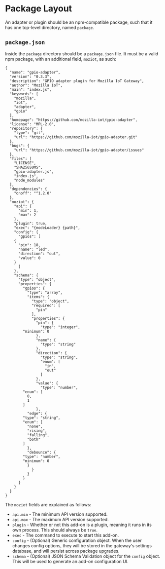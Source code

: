 # Package Layout

An adapter or plugin should be an npm-compatible package, such that it has one top-level directory, named `package`.

## `package.json`

Inside the `package` directory should be a `package.json` file. It must be a valid npm package, with an additional field, `moziot`, as such:

```
{
  "name": "gpio-adapter",
  "version": "0.3.3",
  "description": "GPIO adapter plugin for Mozilla IoT Gateway",
  "author": "Mozilla IoT",
  "main": "index.js",
  "keywords": [
    "mozilla",
    "iot",
    "adapter",
    "gpio"
  ],
  "homepage": "https://github.com/mozilla-iot/gpio-adapter",
  "license": "MPL-2.0",
  "repository": {
    "type": "git",
    "url": "https://github.com/mozilla-iot/gpio-adapter.git"
  },
  "bugs": {
    "url": "https://github.com/mozilla-iot/gpio-adapter/issues"
  },
  "files": [
    "LICENSE",
    "SHA256SUMS",
    "gpio-adapter.js",
    "index.js",
    "node_modules"
  ],
  "dependencies": {
    "onoff": "^1.2.0"
  },
  "moziot": {
    "api": {
      "min": 1,
      "max": 2
    },
    "plugin": true,
    "exec": "{nodeLoader} {path}",
    "config": {
      "gpios": [
	{
	  "pin": 18,
	  "name": "led",
	  "direction": "out",
	  "value": 0
	}
      ]
    },
    "schema": {
      "type": "object",
      "properties": {
        "gpios": {
          "type": "array",
          "items": {
            "type": "object",
            "required": [
              "pin"
            ],
            "properties": {
              "pin": {
                "type": "integer",
		"minimum": 0
              },
              "name": {
                "type": "string"
              },
              "direction": {
                "type": "string",
                "enum": [
                  "in",
                  "out"
                ]
              },
              "value": {
                "type": "number",
		"enum": [
		  0,
		  1
		]
              },
	      "edge": {
		"type": "string",
		"enum": [
		  "none",
		  "rising",
		  "falling",
		  "both"
		]
	      },
	      "debounce": {
		"type": "number",
		"minimum": 0
	      }
            }
          }
        }
      }
    }
  }
}
```

The `moziot` fields are explained as follows:

- `api.min` - The minimum API version supported.
- `api.max` - The maximum API version supported.
- `plugin` - Whether or not this add-on is a plugin, meaning it runs in its own process. This should always be `true`.
- `exec` - The command to execute to start this add-on.
- `config` - (Optional) Generic configuration object. When the user changes config options, they will be stored in the gateway's settings database, and will persist across package upgrades.
- `schema` - (Optional) JSON Schema Validation object for the `config` object. This will be used to generate an add-on configuration UI.